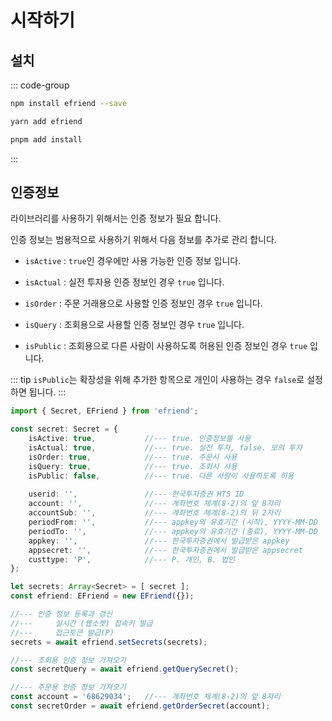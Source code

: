 # 시작하기

## 설치
::: code-group
```bash [npm]
npm install efriend --save
```

```bash [yarn]
yarn add efriend
```

```bash [pnpm]
pnpm add install
```
:::

## 인증정보
라이브러리를 사용하기 위해서는 인증 정보가 필요 합니다.

인증 정보는 범용적으로 사용하기 위해서 다음 정보를 추가로 관리 합니다.

- `isActive` : `true`인 경우에만 사용 가능한 인증 정보 입니다.

- `isActual` : 실전 투자용 인증 정보인 경우 `true` 입니다.

- `isOrder` : 주문 거래용으로 사용할 인증 정보인 경우 `true` 입니다.

- `isQuery` : 조회용으로 사용할 인증 정보인 경우 `true` 입니다.

- `isPublic` : 조회용으로 다른 사람이 사용하도록 허용된 인증 정보인 경우 `true` 입니다.

::: tip
`isPublic`는 확장성을 위해 추가한 항목으로 개인이 사용하는 경우 `false`로 설정하면 됩니다.
:::

```typescript
import { Secret, EFriend } from 'efriend';

const secret: Secret = {
    isActive: true,           //--- true. 인증정보를 사용
    isActual: true,           //--- true. 실전 투자, false. 모의 투자
    isOrder: true,            //--- true. 주문시 사용
    isQuery: true,            //--- true. 조회시 사용
    isPublic: false,          //--- true. 다른 사람이 사용하도록 허용
    
    userid: '',               //--- 한국투자증권 HTS ID
    account: '',              //--- 계좌번호 체계(8-2)의 앞 8자리
    accountSub: '',           //--- 계좌번호 체계(8-2)의 뒤 2자리
    periodFrom: '',           //--- appkey의 유효기간 (시작), YYYY-MM-DD
    periodTo: '',             //--- appkey의 유효기간 (종료), YYYY-MM-DD
    appkey: '',               //--- 한국투자증권에서 발급받은 appkey
    appsecret: '',            //--- 한국투자증권에서 발급받은 appsecret
    custtype: 'P',            //--- P. 개인, B. 법인
};

let secrets: Array<Secret> = [ secret ];
const efriend: EFriend = new EFriend({});

//--- 인증 정보 등록과 갱신
//---     실시간 (웹소켓) 접속키 발급
//---     접근토큰 발급(P)
secrets = await efriend.setSecrets(secrets);

//--- 조회용 인증 정보 가져오기
const secretQuery = await efriend.getQuerySecret();

//--- 주문용 인증 정보 가져오기
const account = '68629034';	  //--- 계좌번호 체계(8-2)의 앞 8자리
const secretOrder = await efriend.getOrderSecret(account);
```
